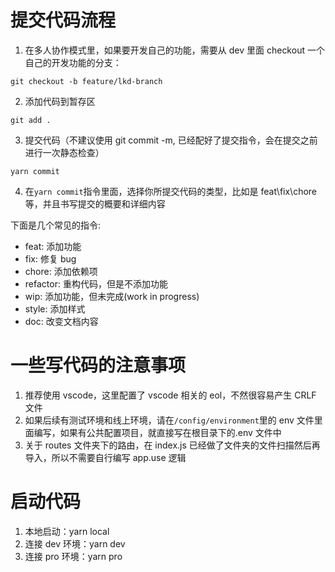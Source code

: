 # 提交代码流程

1. 在多人协作模式里，如果要开发自己的功能，需要从 dev 里面 checkout 一个自己的开发功能的分支：

```git
git checkout -b feature/lkd-branch
```

2. 添加代码到暂存区

```git
git add .
```

3. 提交代码（不建议使用 git commit -m, 已经配好了提交指令，会在提交之前进行一次静态检查）

```git
yarn commit
```

4. 在`yarn commit`指令里面，选择你所提交代码的类型，比如是 feat\fix\chore 等，并且书写提交的概要和详细内容

下面是几个常见的指令:

- feat: 添加功能
- fix: 修复 bug
- chore: 添加依赖项
- refactor: 重构代码，但是不添加功能
- wip: 添加功能，但未完成(work in progress)
- style: 添加样式
- doc: 改变文档内容

# 一些写代码的注意事项

1. 推荐使用 vscode，这里配置了 vscode 相关的 eol，不然很容易产生 CRLF 文件
2. 如果后续有测试环境和线上环境，请在`/config/environment`里的 env 文件里面编写，如果有公共配置项目，就直接写在根目录下的.env 文件中
3. 关于 routes 文件夹下的路由，在 index.js 已经做了文件夹的文件扫描然后再导入，所以不需要自行编写 app.use 逻辑

# 启动代码

1. 本地启动：yarn local
2. 连接 dev 环境：yarn dev
3. 连接 pro 环境：yarn pro
